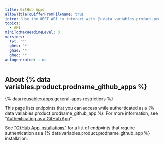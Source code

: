 ```yaml
---
title: GitHub Apps
allowTitleToDifferFromFilename: true
intro: 'Use the REST API to interact with {% data variables.product.prodname_github_apps %}'
topics:
  - API
miniTocMaxHeadingLevel: 3
versions:
  fpt: '*'
  ghes: '*'
  ghae: '*'
  ghec: '*'
autogenerated: true
---
```


## About {% data variables.product.prodname_github_apps %} 

{% data reusables.apps.general-apps-restrictions %}

This page lists endpoints that you can access while authenticated as a {% data variables.product.prodname_github_app %}. For more information, see "[Authenticating as a GitHub App](/apps/building-github-apps/authenticating-with-github-apps/#authenticating-as-a-github-app)".

See ["GitHub App Installations"](/rest/reference/apps#installations) for a list of endpoints that require authentication as a {% data variables.product.prodname_github_app %} installation.


<!-- Content after this section is automatically generated -->
